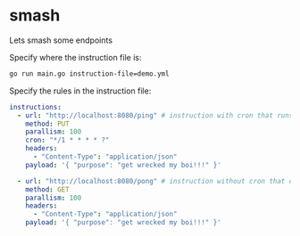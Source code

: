 # smash

Lets smash some endpoints

Specify where the instruction file is:

```sh
go run main.go instruction-file=demo.yml
```

Specify the rules in the instruction file:

```yaml
instructions:
  - url: "http://localhost:8080/ping" # instruction with cron that runs periodically
    method: PUT
    parallism: 100
    cron: "*/1 * * * * ?"
    headers:
      - "Content-Type": "application/json"
    payload: '{ "purpose": "get wrecked my boi!!!" }'

  - url: "http://localhost:8080/pong" # instruction without cron that only run once
    method: GET
    parallism: 100
    headers:
      - "Content-Type": "application/json"
    payload: '{ "purpose": "get wrecked my boi!!!" }'
```